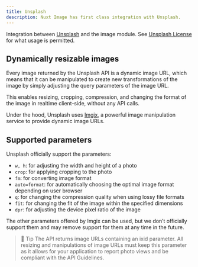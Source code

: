```yaml
---
title: Unsplash
description: Nuxt Image has first class integration with Unsplash.
---
```


Integration between [Unsplash](https://unsplash.com/documentation#dynamically-resizable-images) and the image module. See [Unsplash License](https://unsplash.com/license) for what usage is permitted.

## Dynamically resizable images

Every image returned by the Unsplash API is a dynamic image URL, which means that it can be manipulated to create new transformations of the image by simply adjusting the query parameters of the image URL.

This enables resizing, cropping, compression, and changing the format of the image in realtime client-side, without any API calls.

Under the hood, Unsplash uses [Imgix](/providers/imgix), a powerful image manipulation service to provide dynamic image URLs.

## Supported parameters

Unsplash officially support the parameters:

- `w, h`: for adjusting the width and height of a photo
- `crop`: for applying cropping to the photo
- `fm`: for converting image format
- `auto=format`: for automatically choosing the optimal image format depending on user browser
- `q`: for changing the compression quality when using lossy file formats
- `fit`: for changing the fit of the image within the specified dimensions
- `dpr`: for adjusting the device pixel ratio of the image

The other parameters offered by Imgix can be used, but we don’t officially support them and may remove support for them at any time in the future.

>💫 Tip
>The API returns image URLs containing an ixid parameter. All resizing and manipulations of image URLs must keep this parameter as it allows for your application to report photo views and be compliant with the API Guidelines.
